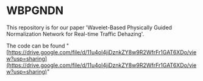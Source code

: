 # WBPGNDN
This repository is for our paper 'Wavelet-Based Physically Guided Normalization Network for Real-time Traffic Dehazing'.

The code can be found " [https://drive.google.com/file/d/11u4oI4jiDznkZY8w9R2WfrFr1GAT6XDo/view?usp=sharing](https://drive.google.com/file/d/11u4oI4jiDznkZY8w9R2WfrFr1GAT6XDo/view?usp=sharing)"
